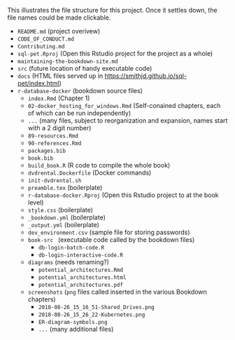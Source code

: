 This illustrates the file structure for this project.  Once it settles down, the file names could be made clickable.

- `README.md`  (project overivew)
- `CODE_OF_CONDUCT.md` 
- `Contributing.md` 
- `sql-pet.Rproj` (Open this Rstudio project for the project as a whole)
- `maintaining-the-bookdown-site.md` 
- `src` (future location of handy executable code)
- `docs` (HTML files served up in https://smithjd.github.io/sql-pet/index.html)
- `r-database-docker` (bookdown source files)
  - `index.Rmd` (Chapter 1)
  - `02-docker_hosting_for_windows.Rmd` (Self-conained chapters, each of which can be run independently)
  - `...` (many files, subject to reorganization and expansion, names start with a 2 digit number)
  - `89-resources.Rmd` 
  - `90-references.Rmd` 
  - `packages.bib` 
  - `book.bib` 
  - `build_book.R` (R code to compile the whole book)
  - `dvdrental.Dockerfile` (Docker commands)
  - `init-dvdrental.sh` 
  - `preamble.tex` (boilerplate)
  - `r-database-docker.Rproj`  (Open this Rstudio project to at the book level)
  - `style.css` (boilerplate)
  - `_bookdown.yml` (boilerplate)
  - `_output.yml` (boilerplate)
  - `dev_environment.csv` (sample file for storing passwords)
  - `book-src ` (executable code called by the bookdown files)
    - `db-login-batch-code.R` 
    - `db-login-interactive-code.R` 
  - `diagrams` (needs renaming?)
    - `potential_architectures.Rmd` 
    - `potential_architectures.html` 
    - `potential_architectures.pdf` 
  - `screenshots` (`png` files called inserted in the various Bookdown chapters)
    - `2018-08-26_15_16_51-Shared_Drives.png` 
    - `2018-08-26_15_26_22-Kubernetes.png` 
    - `ER-diagram-symbols.png` 
    - `...` (many additional files)
